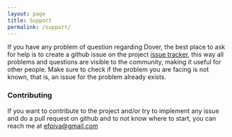 ```yaml
---
layout: page
title: Support
permalink: /support/
---
```


If you have any problem of question regarding Dover, the best place to ask for help is to create a github issue on the project [issue tracker](https://github.com/efpiva/dover/issues), this way all problems and questions are visible to the community, making it useful for other people. Make sure to check if the problem you are facing is not known, that is, an issue for the problem already exists.

### Contributing

If you want to contribute to the project and/or try to implement any issue and do a pull request on github and to not know where to start, you can reach me at <efpiva@gmail.com>

